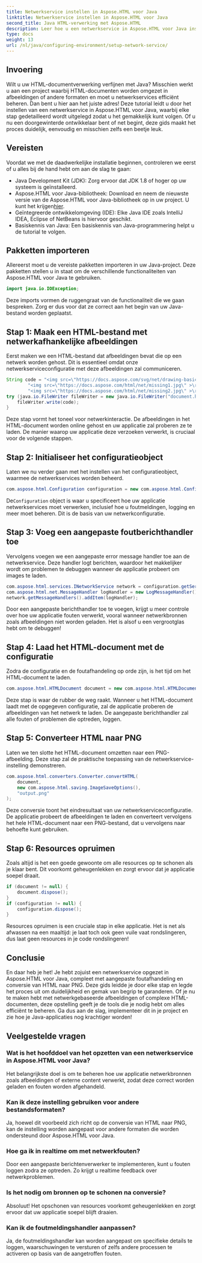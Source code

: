 ```yaml
---
title: Netwerkservice instellen in Aspose.HTML voor Java
linktitle: Netwerkservice instellen in Aspose.HTML voor Java
second_title: Java HTML-verwerking met Aspose.HTML
description: Leer hoe u een netwerkservice in Aspose.HTML voor Java instelt, netwerkbronnen beheert en HTML naar PNG converteert met aangepaste foutverwerking.
type: docs
weight: 13
url: /nl/java/configuring-environment/setup-network-service/
---
```

## Invoering
Wilt u uw HTML-documentverwerking verfijnen met Java? Misschien werkt u aan een project waarbij HTML-documenten worden omgezet in afbeeldingen of andere formaten en moet u netwerkservices efficiënt beheren. Dan bent u hier aan het juiste adres! Deze tutorial leidt u door het instellen van een netwerkservice in Aspose.HTML voor Java, waarbij elke stap gedetailleerd wordt uitgelegd zodat u het gemakkelijk kunt volgen. Of u nu een doorgewinterde ontwikkelaar bent of net begint, deze gids maakt het proces duidelijk, eenvoudig en misschien zelfs een beetje leuk.
## Vereisten
Voordat we met de daadwerkelijke installatie beginnen, controleren we eerst of u alles bij de hand hebt om aan de slag te gaan:
- Java Development Kit (JDK): Zorg ervoor dat JDK 1.8 of hoger op uw systeem is geïnstalleerd.
-  Aspose.HTML voor Java-bibliotheek: Download en neem de nieuwste versie van de Aspose.HTML voor Java-bibliotheek op in uw project. U kunt het krijgen[hier](https://releases.aspose.com/html/java/).
- Geïntegreerde ontwikkelomgeving (IDE): Elke Java IDE zoals IntelliJ IDEA, Eclipse of NetBeans is hiervoor geschikt.
- Basiskennis van Java: Een basiskennis van Java-programmering helpt u de tutorial te volgen.
## Pakketten importeren
Allereerst moet u de vereiste pakketten importeren in uw Java-project. Deze pakketten stellen u in staat om de verschillende functionaliteiten van Aspose.HTML voor Java te gebruiken.
```java
import java.io.IOException;
```
Deze imports vormen de ruggengraat van de functionaliteit die we gaan bespreken. Zorg er dus voor dat ze correct aan het begin van uw Java-bestand worden geplaatst.

## Stap 1: Maak een HTML-bestand met netwerkafhankelijke afbeeldingen
Eerst maken we een HTML-bestand dat afbeeldingen bevat die op een netwerk worden gehost. Dit is essentieel omdat onze netwerkserviceconfiguratie met deze afbeeldingen zal communiceren.
```java
String code = "<img src=\"https://docs.aspose.com/svg/net/drawing-basics/filters-and-gradients/park.jpg\" >\r\n" +
		"<img src=\"https://docs.aspose.com/html/net/missing1.jpg\" >\r\n" +
		"<img src=\"https://docs.aspose.com/html/net/missing2.jpg\" >\r\n";
try (java.io.FileWriter fileWriter = new java.io.FileWriter("document.html")) {
	fileWriter.write(code);
}
```
Deze stap vormt het toneel voor netwerkinteractie. De afbeeldingen in het HTML-document worden online gehost en uw applicatie zal proberen ze te laden. De manier waarop uw applicatie deze verzoeken verwerkt, is cruciaal voor de volgende stappen.
## Stap 2: Initialiseer het configuratieobject
Laten we nu verder gaan met het instellen van het configuratieobject, waarmee de netwerkservices worden beheerd.
```java
com.aspose.html.Configuration configuration = new com.aspose.html.Configuration();
```
 De`Configuration` object is waar u specificeert hoe uw applicatie netwerkservices moet verwerken, inclusief hoe u foutmeldingen, logging en meer moet beheren. Dit is de basis van uw netwerkconfiguratie.
## Stap 3: Voeg een aangepaste foutberichthandler toe
Vervolgens voegen we een aangepaste error message handler toe aan de netwerkservice. Deze handler logt berichten, waardoor het makkelijker wordt om problemen te debuggen wanneer de applicatie probeert om images te laden.
```java
com.aspose.html.services.INetworkService network = configuration.getService(com.aspose.html.services.INetworkService.class);
com.aspose.html.net.MessageHandler logHandler = new LogMessageHandler();
network.getMessageHandlers().addItem(logHandler);
```

Door een aangepaste berichthandler toe te voegen, krijgt u meer controle over hoe uw applicatie fouten verwerkt, vooral wanneer netwerkbronnen zoals afbeeldingen niet worden geladen. Het is alsof u een vergrootglas hebt om te debuggen!
## Stap 4: Laad het HTML-document met de configuratie

Zodra de configuratie en de foutafhandeling op orde zijn, is het tijd om het HTML-document te laden.
```java
com.aspose.html.HTMLDocument document = new com.aspose.html.HTMLDocument("document.html", configuration);
```
Deze stap is waar de rubber de weg raakt. Wanneer u het HTML-document laadt met de opgegeven configuratie, zal de applicatie proberen de afbeeldingen van het netwerk te laden. De aangepaste berichthandler zal alle fouten of problemen die optreden, loggen.
## Stap 5: Converteer HTML naar PNG
Laten we ten slotte het HTML-document omzetten naar een PNG-afbeelding. Deze stap zal de praktische toepassing van de netwerkservice-instelling demonstreren.
```java
com.aspose.html.converters.Converter.convertHTML(
	document,
	new com.aspose.html.saving.ImageSaveOptions(),
	"output.png"
);
```
Deze conversie toont het eindresultaat van uw netwerkserviceconfiguratie. De applicatie probeert de afbeeldingen te laden en converteert vervolgens het hele HTML-document naar een PNG-bestand, dat u vervolgens naar behoefte kunt gebruiken.
## Stap 6: Resources opruimen
Zoals altijd is het een goede gewoonte om alle resources op te schonen als je klaar bent. Dit voorkomt geheugenlekken en zorgt ervoor dat je applicatie soepel draait.
```java
if (document != null) {
	document.dispose();
}
if (configuration != null) {
	configuration.dispose();
}
```
Resources opruimen is een cruciale stap in elke applicatie. Het is net als afwassen na een maaltijd: je laat toch ook geen vuile vaat rondslingeren, dus laat geen resources in je code rondslingeren!

## Conclusie
En daar heb je het! Je hebt zojuist een netwerkservice opgezet in Aspose.HTML voor Java, compleet met aangepaste foutafhandeling en conversie van HTML naar PNG. Deze gids leidde je door elke stap en legde het proces uit om duidelijkheid en gemak van begrip te garanderen. Of je nu te maken hebt met netwerkgebaseerde afbeeldingen of complexe HTML-documenten, deze opstelling geeft je de tools die je nodig hebt om alles efficiënt te beheren. Ga dus aan de slag, implementeer dit in je project en zie hoe je Java-applicaties nog krachtiger worden!
## Veelgestelde vragen
### Wat is het hoofddoel van het opzetten van een netwerkservice in Aspose.HTML voor Java?  
Het belangrijkste doel is om te beheren hoe uw applicatie netwerkbronnen zoals afbeeldingen of externe content verwerkt, zodat deze correct worden geladen en fouten worden afgehandeld.
### Kan ik deze instelling gebruiken voor andere bestandsformaten?  
Ja, hoewel dit voorbeeld zich richt op de conversie van HTML naar PNG, kan de instelling worden aangepast voor andere formaten die worden ondersteund door Aspose.HTML voor Java.
### Hoe ga ik in realtime om met netwerkfouten?  
Door een aangepaste berichtenverwerker te implementeren, kunt u fouten loggen zodra ze optreden. Zo krijgt u realtime feedback over netwerkproblemen.
### Is het nodig om bronnen op te schonen na conversie?  
Absoluut! Het opschonen van resources voorkomt geheugenlekken en zorgt ervoor dat uw applicatie soepel blijft draaien.
### Kan ik de foutmeldingshandler aanpassen?  
Ja, de foutmeldingshandler kan worden aangepast om specifieke details te loggen, waarschuwingen te versturen of zelfs andere processen te activeren op basis van de aangetroffen fouten.